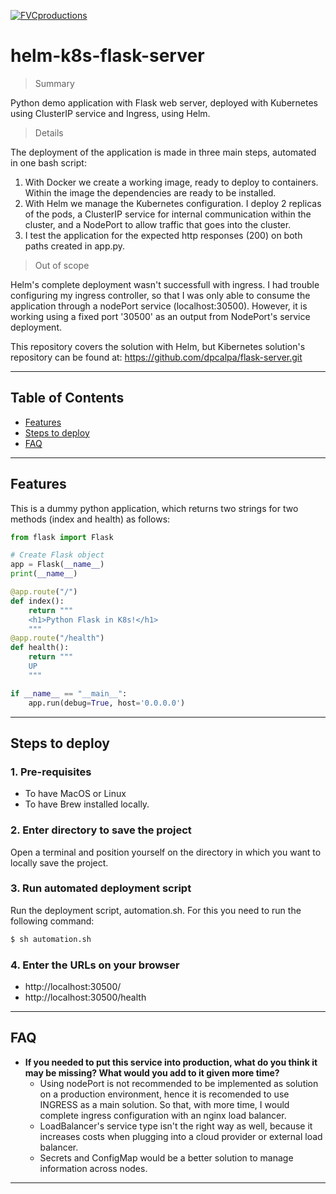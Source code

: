 <a href="http://fvcproductions.com"><img src="https://avatars1.githubusercontent.com/u/4284691?v=3&s=200" title="FVCproductions" alt="FVCproductions"></a>

<!-- [![FVCproductions](https://avatars1.githubusercontent.com/u/4284691?v=3&s=200)](http://fvcproductions.com) -->

# helm-k8s-flask-server

> Summary

Python demo application with Flask web server, deployed with Kubernetes using ClusterIP service and Ingress, using Helm.

> Details

The deployment of the application is made in three main steps, automated in one bash script:
1. With Docker we create a working image, ready to deploy to containers. Within the image the dependencies are ready to be installed. 
2. With Helm we manage the Kubernetes configuration. I deploy 2 replicas of the pods, a ClusterIP service for internal communication within the cluster, and a NodePort to allow traffic that goes into the cluster. 
3. I test the application for the expected http responses (200) on both paths created in app.py.

> Out of scope

Helm's complete deployment wasn't successfull with ingress. I had trouble configuring my ingress controller, so that I was only able to consume the application through a nodePort service (localhost:30500). However, it is working using a fixed port '30500' as an output from NodePort's service deployment.

This repository covers the solution with Helm, but Kibernetes solution's repository can be found at: https://github.com/dpcalpa/flask-server.git

---

## Table of Contents 

- [Features](#features)
- [Steps to deploy](#steps)
- [FAQ](#faq)

---

## Features

This is a dummy python application, which returns two strings for two methods (index and health) as follows:

```python
from flask import Flask

# Create Flask object
app = Flask(__name__)
print(__name__)

@app.route("/")
def index():
    return """
    <h1>Python Flask in K8s!</h1>
    """
@app.route("/health")
def health():
    return """
    UP
    """

if __name__ == "__main__":
    app.run(debug=True, host='0.0.0.0')
```

---

## Steps to deploy

### 1. Pre-requisites

- To have MacOS or Linux
- To have Brew installed locally.

### 2. Enter directory to save the project

Open a terminal and position yourself on the directory in which you want to locally save the project. 

### 3. Run automated deployment script

Run the deployment script, automation.sh. For this you need to run the following command:


```bash
$ sh automation.sh
```

### 4. Enter the URLs on your browser

- http://localhost:30500/
- http://localhost:30500/health

---

## FAQ

- **If you needed to put this service into production, what do you think it may be missing? What would you add to it given more time?**
    - Using nodePort is not recommended to be implemented as solution on a production environment, hence it is recomended to use INGRESS as a main solution. So that, with more time, I would complete ingress configuration with an nginx load balancer.
    - LoadBalancer's service type isn't the right way as well, because it increases costs when plugging into a cloud provider or external load balancer.
    - Secrets and ConfigMap would be a better solution to manage information across nodes.

---
